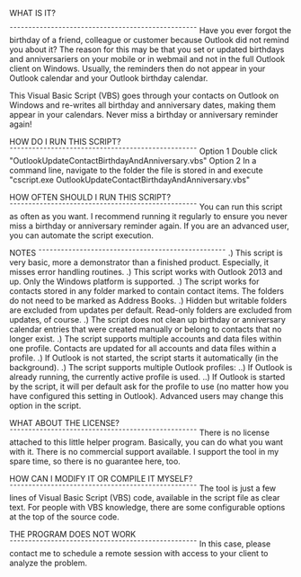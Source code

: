 WHAT IS IT?

¯¯¯¯¯¯¯¯¯¯¯¯¯¯¯¯¯¯¯¯¯¯¯¯¯¯¯¯¯¯¯¯¯¯¯¯¯¯¯¯¯¯¯¯¯¯¯¯¯¯
Have you ever forgot the birthday of a friend, colleague or customer because Outlook did not remind you about it?
The reason for this may be that you set or updated birthdays and anniversariers on your mobile or in webmail and not in the full Outlook client on Windows. Usually, the reminders then do not appear in your Outlook calendar and your Outlook birthday calendar.

This Visual Basic Script (VBS) goes through your contacts on Outlook on Windows and re-writes all birthday and anniversary dates, making them appear in your calendars. Never miss a birthday or anniversary reminder again!

HOW DO I RUN THIS SCRIPT?
¯¯¯¯¯¯¯¯¯¯¯¯¯¯¯¯¯¯¯¯¯¯¯¯¯¯¯¯¯¯¯¯¯¯¯¯¯¯¯¯¯¯¯¯¯¯¯¯¯¯
Option 1
	Double click "OutlookUpdateContactBirthdayAndAnniversary.vbs"
Option 2
	In a command line, navigate to the folder the file is stored in and execute "cscript.exe OutlookUpdateContactBirthdayAndAnniversary.vbs"


HOW OFTEN SHOULD I RUN THIS SCRIPT?
¯¯¯¯¯¯¯¯¯¯¯¯¯¯¯¯¯¯¯¯¯¯¯¯¯¯¯¯¯¯¯¯¯¯¯¯¯¯¯¯¯¯¯¯¯¯¯¯¯¯
You can run this script as often as you want. I recommend running it regularly to ensure you never miss a birthday or anniversary reminder again. If you are an advanced user, you can automate the script execution.


NOTES
¯¯¯¯¯¯¯¯¯¯¯¯¯¯¯¯¯¯¯¯¯¯¯¯¯¯¯¯¯¯¯¯¯¯¯¯¯¯¯¯¯¯¯¯¯¯¯¯¯¯
.) This script is very basic, more a demonstrator than a finished product. Especially, it misses error handling routines.
.) This script works with Outlook 2013 and up. Only the Windows platform is supported.
.) The script works for contacts stored in any folder marked to contain contact items. The folders do not need to be marked as Address Books.
.) Hidden but writable folders are excluded from updates per default. Read-only folders are excluded from updates, of course.
.) The script does not clean up birthday or anniversary calendar entries that were created manually or belong to contacts that no longer exist.
.) The script supports multiple accounts and data files within one profile. Contacts are updated for all accounts and data files within a profile.
.) If Outlook is not started, the script starts it automatically (in the background).
.) The script supports multiple Outlook profiles:
..) If Outlook is already running, the currently active profile is used.
..) If Outlook is started by the script, it will per default ask for the profile to use (no matter how you have configured this setting in Outlook). Advanced users may change this option in the script.


WHAT ABOUT THE LICENSE?
¯¯¯¯¯¯¯¯¯¯¯¯¯¯¯¯¯¯¯¯¯¯¯¯¯¯¯¯¯¯¯¯¯¯¯¯¯¯¯¯¯¯¯¯¯¯¯¯¯¯
There is no license attached to this little helper program. Basically, you can do what you want with it.
There is no commercial support available. I support the tool in my spare time, so there is no guarantee here, too.


HOW CAN I MODIFY IT OR COMPILE IT MYSELF?
¯¯¯¯¯¯¯¯¯¯¯¯¯¯¯¯¯¯¯¯¯¯¯¯¯¯¯¯¯¯¯¯¯¯¯¯¯¯¯¯¯¯¯¯¯¯¯¯¯¯
The tool is just a few lines of Visual Basic Script (VBS) code, available in the script file as clear text.
For people with VBS knowledge, there are some configurable options at the top of the source code.


THE PROGRAM DOES NOT WORK
¯¯¯¯¯¯¯¯¯¯¯¯¯¯¯¯¯¯¯¯¯¯¯¯¯¯¯¯¯¯¯¯¯¯¯¯¯¯¯¯¯¯¯¯¯¯¯¯¯¯
In this case, please contact me to schedule a remote session with access to your client to analyze the problem.
